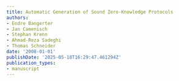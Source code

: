 ```yaml
---
title: Automatic Generation of Sound Zero-Knowledge Protocols
authors:
- Endre Bangerter
- Jan Camenisch
- Stephan Krenn
- Ahmad-Reza Sadeghi
- Thomas Schneider
date: '2008-01-01'
publishDate: '2025-05-18T16:29:47.461294Z'
publication_types:
- manuscript
---
```

